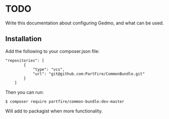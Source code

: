 TODO
====

Write this documentation about configuring Gedmo, and what can be used.

Installation
------------
Add the following to your composer.json file:

    "repositories": [
            {
                "type": "vcs",
                "url": "git@github.com:PartFire/CommonBundle.git"
            }
        ]
Then you can run:

    $ composer require partfire/common-bundle:dev-master
    
Will add to packagist when more functionality.